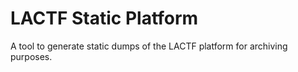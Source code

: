 # LACTF Static Platform

A tool to generate static dumps of the LACTF platform for archiving purposes.

